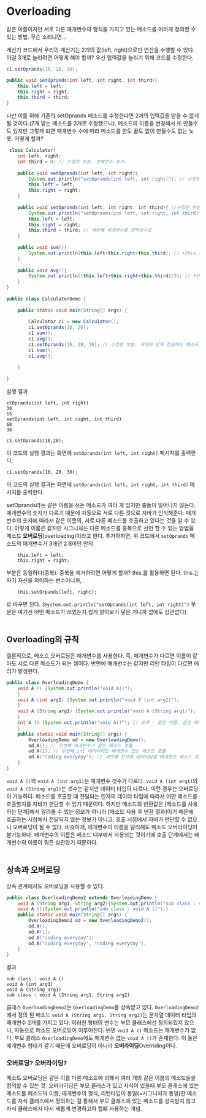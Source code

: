 # Overloading
같은 이름이지만 서로 다른 매개변수의 형식을 가지고 있는 메소드를 여러개 정의할 수 있는 방법. 무슨 소리냐면...   


계산기 코드에서 우리의 계산기는 2개의 값(left, right)으로만 연산을 수행할 수 있다. 이걸 3개로 늘리려면 어떻게 해야 할까? 우선 입력값을 늘리기 위해 코드를 수정한다.
```java
c1.setOprands(10, 20, 30);
```
```java
public void setOprands(int left, int right, int third){
    this.left = left;
    this.right = right;
    this.third = third;
}
``` 
다만 이를 위해 기존의 setOprands 메소드를 수정한다면 2개의 입력값을 받을 수 없게 될 것이다.(2개 받는 메소드를 3개로 수정했으니). 
메소드의 이름을 변경해서 또 만들수도 있지만 그렇게 되면 매개변수 수에 따라 메소드를 한도 끝도 없이 만들수도 없는 노릇. 어떻게 할까?
```java
 class Calculator{
    int left, right;
    int third = 0; // 수정된 부분. 전역변수 추가.
      
    public void setOprands(int left, int right){
        System.out.println("setOprands(int left, int right)"); // 수정된 부분. 매개변수 두개의 메소드라는 뜻의 프린트 출력용.
        this.left = left;
        this.right = right;
    }
     
    public void setOprands(int left, int right, int third){ //수정된 부분. 매개변수 3개용 메소드 오버로딩.
        System.out.println("setOprands(int left, int right, int third)");
        this.left = left;
        this.right = right;
        this.third = third; // 세번째 매개변수를 전역변수로
    }
     
    public void sum(){
        System.out.println(this.left+this.right+this.third); // +this.third 추가
    }
      
    public void avg(){
        System.out.println((this.left+this.right+this.third)/3); // +this.third 추가.
    }
}
  
public class CalculatorDemo {
      
    public static void main(String[] args) {
          
        Calculator c1 = new Calculator();
        c1.setOprands(10, 20);
        c1.sum();       
        c1.avg();
        c1.setOprands(10, 20, 30); // 수정된 부분. 세개의 인자 전달하는 메소드
        c1.sum();       
        c1.avg();
         
    }
  
}
```
실행 결과
```
etOprands(int left, int right)
30
15
setOprands(int left, int right, int third)
60
30
```
```
c1.setOprands(10,20);
```
이 코드의 실행 결과는 화면에 `setOprands(int left, int right)` 메시지를 출력한다. 
```
c1.setOprands(10, 20, 30);
```
이 코드의 실행 결과는 화면에 `setOprands(int left, int right, int third)` 메시지를 출력한다. 

setOprands라는 같은 이름을 쓰는 메소드가 여러 개 있지만 충돌이 일어나지 않는다. 매개변수의 숫자가 다르기 때문에 자동으로 서로 다른 것으로 자바가 인식해준다.
매개변수의 숫자에 따라서 같은 이름의, 서로 다른 메소드를 호출하고 있다는 것을 알 수 있다. 
이렇게 이름은 같지만 시그니처는 다른 메소드를 중복으로 선언 할 수 있는 방법을 메소드 **오버로딩**(overloading)이라고 한다.
추가하자면, 위 코드에서 `setOprands` 메소드의 매개변수가 3개던 2개이던 안의
```
    this.left = left;
    this.right = right;
```
부분은 동일하다(중복). 중복을 제거하려면 어떻게 할까? this.를 활용하면 된다. this.는 자기 자신을 의미하는 변수이니까, 
```
    this.setOrpands(left, right);
```
로 바꾸면 된다. (`System.out.println("setOprands(int left, int right)")` 부분은 여기선 어떤 메소드가 쓰였는지 쉽게 알아보기 넣은 거니까 없애도 상관없다)<br><br>

## Overloading의 규칙
결론적으로, 메소드 오버로딩은 매개변수를 사용한다. 즉, 매개변수가 다르면 이름이 같아도 서로 다른 메소드가 되는 셈이다.
반면에 매개변수는 같지만 리턴 타입이 다르면 에러가 발생한다.
```java
public class OverloadingDemo {
    void A () {System.out.println("void A()");
    }
    void A (int arg1) {System.out.println("void A (int arg1)");
    }
    void A (String arg1) {System.out.println("void A (String arg1)");
    }
    int A () {System.out.println("void A()"); // 오류 : 같은 이름, 같은 매개변수 갯수의 메소드 (첫번째)가 있지만 리턴값이 서로 달라서 오버로딩 불가. 
    }
    public static void main(String[] args) {
        OverloadingDemo od = new OverloadingDemo();
        od.A(); // 첫번째 매개변수가 없는 메소드 호출
        od.A(1); // 두번째 int 데이터타입 매개변수 있는 메소드 호출
        od.A("coding everyday"); // 세번째 문자열 데이터타입 매개변수 메소드 호출
    }
}
```
`void A ()`와 `void A (int arg1)`는 매개변수 갯수가 다르다. `void A (int arg1)`와 `void A (String arg1)`는 갯수는 같지만 데이터 타입이 다르다. 이런 경우는 오버로딩이 가능하다.
메소드를 호출할 때 전달되는 인자의 데이터 타입에 따라서 어떤 메소드를 호출할지를 자바가 판단할 수 있기 때문이다. 
하지만 메소드의 반환값은 [메소드를 사용하는 단계]에서 알려줄 수 있는 정보가 아니라 [메소드 사용 후 반환 결과]이기 때문에 
호출하는 시점에서 전달되지 않는 정보가 아니고, 호출 시점에서 자바가 판단할 수 없으니 오버로딩이 될 수 없다.
비슷하게, 매개변수의 이름을 달리해도 메소드 오버라이딩이 불가능하다. 매개변수의 이름은 메소드 내부에서 사용되는 것이기에 호출 단계에서는 매개변수의 이름이 뭐든 상관않기 때문이다. 
<br><br>

## 상속과 오버로딩
상속 관계에서도 오버로딩을 사용할 수 있다.
```java
public class OverloadingDemo2 extends OverloadingDemo {
    void A (String arg1, String arg2){System.out.println("sub class : void A (String arg1, String arg2)");}
    void A (){System.out.println("sub class : void A ()");}
    public static void main(String[] args) {
        OverloadingDemo2 od = new OverloadingDemo2();
        od.A();
        od.A(1);
        od.A("coding everyday");
        od.A("coding everyday", "coding everyday"); 
    }
}
```
결과
```
sub class : void A ()
void A (int arg1)
void A (String arg1)
sub class : void A (String arg1, String arg2)
```
클래스 `OverloadingDemo2`는 `OverloadingDemo`를 상속받고 있다. 
`OverloadingDemo2`에서 정의 된 메소드 `void A (String arg1, String arg2)`는 문자열 데이터 타입의 매개변수 2개를 가지고 있다.
이러한 형태의 변수는 부모 클래스에선 정의되있지 않으니, 자동으로 메소드 오버로딩이 이루어진다.
반면 `void A ()` 메소드는 매개변수가 없다. 부모 클래스 `OverloadingDemo`에도 매개변수 없는 `void A ()`가 존재한다. 
이 둘은 매개변수 형태가 같기 때문에 오버로딩이 아니라 **오버라이딩**Overriding이다.

### 오버로딩? 오버라이딩?
메소드 오버로딩은 같은 이름 다른 메소드에 의해서 여러 개의 같은 이름의 메소드들을 정의할 수 있는 것.
오버라이딩은 부모 클래스가 있고 자식이 있을때 부모 클래스에 있는 메소드를 메소드의 이름, 매개변수의 형식, 리턴타입이 동일(=시그니처가 동일)한 메소드를
자식 클래스에서 정의하는 걸 통해서 부모 클래스에 있는 메소드를 상속받지 않고 자식 클래스에서 다시 새롭게 변경하고자 할떄 사용하는 개념.
